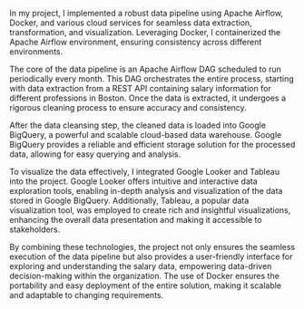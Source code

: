 In my project, I implemented a robust data pipeline using Apache Airflow, Docker, and various cloud services for seamless data extraction, transformation, and visualization. Leveraging Docker, I containerized the Apache Airflow environment, ensuring consistency across different environments. 

The core of the data pipeline is an Apache Airflow DAG scheduled to run periodically every month. This DAG orchestrates the entire process, starting with data extraction from a REST API containing salary information for different professions in Boston. Once the data is extracted, it undergoes a rigorous cleaning process to ensure accuracy and consistency.

After the data cleansing step, the cleaned data is loaded into Google BigQuery, a powerful and scalable cloud-based data warehouse. Google BigQuery provides a reliable and efficient storage solution for the processed data, allowing for easy querying and analysis.

To visualize the data effectively, I integrated Google Looker and Tableau into the project. Google Looker offers intuitive and interactive data exploration tools, enabling in-depth analysis and visualization of the data stored in Google BigQuery. Additionally, Tableau, a popular data visualization tool, was employed to create rich and insightful visualizations, enhancing the overall data presentation and making it accessible to stakeholders.

By combining these technologies, the project not only ensures the seamless execution of the data pipeline but also provides a user-friendly interface for exploring and understanding the salary data, empowering data-driven decision-making within the organization. The use of Docker ensures the portability and easy deployment of the entire solution, making it scalable and adaptable to changing requirements.
